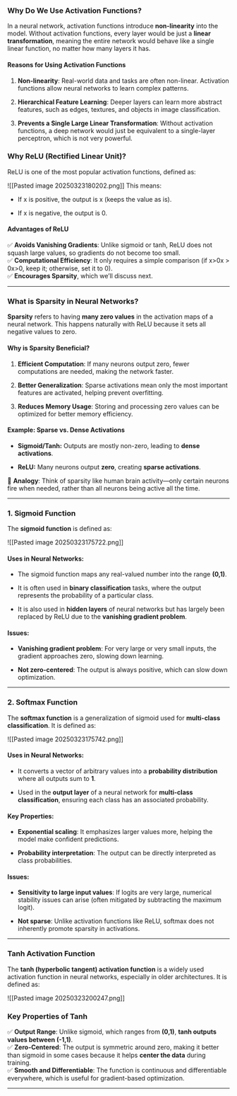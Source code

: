 
### **Why Do We Use Activation Functions?**

In a neural network, activation functions introduce **non-linearity** into the model. Without activation functions, every layer would be just a **linear transformation**, meaning the entire network would behave like a single linear function, no matter how many layers it has.

#### **Reasons for Using Activation Functions**

1. **Non-linearity**: Real-world data and tasks are often non-linear. Activation functions allow neural networks to learn complex patterns.
    
2. **Hierarchical Feature Learning**: Deeper layers can learn more abstract features, such as edges, textures, and objects in image classification.
    
3. **Prevents a Single Large Linear Transformation**: Without activation functions, a deep network would just be equivalent to a single-layer perceptron, which is not very powerful.

### **Why ReLU (Rectified Linear Unit)?**

ReLU is one of the most popular activation functions, defined as:

![[Pasted image 20250323180202.png]]
This means:

- If x is positive, the output is x (keeps the value as is).
    
- If x is negative, the output is 0.
    
#### **Advantages of ReLU**

✅ **Avoids Vanishing Gradients**: Unlike sigmoid or tanh, ReLU does not squash large values, so gradients do not become too small.  
✅ **Computational Efficiency**: It only requires a simple comparison (if x>0x > 0x>0, keep it; otherwise, set it to 0).  
✅ **Encourages Sparsity**, which we’ll discuss next.

----

### **What is Sparsity in Neural Networks?**

**Sparsity** refers to having **many zero values** in the activation maps of a neural network. This happens naturally with ReLU because it sets all negative values to zero.

#### **Why is Sparsity Beneficial?**

1. **Efficient Computation**: If many neurons output zero, fewer computations are needed, making the network faster.
    
2. **Better Generalization**: Sparse activations mean only the most important features are activated, helping prevent overfitting.
    
3. **Reduces Memory Usage**: Storing and processing zero values can be optimized for better memory efficiency.
    

#### **Example: Sparse vs. Dense Activations**

- **Sigmoid/Tanh:** Outputs are mostly non-zero, leading to **dense activations**.
    
- **ReLU:** Many neurons output **zero**, creating **sparse activations**.
    

🔹 **Analogy**: Think of sparsity like human brain activity—only certain neurons fire when needed, rather than all neurons being active all the time.

---

### **1. Sigmoid Function**

The **sigmoid function** is defined as:

![[Pasted image 20250323175722.png]]
#### **Uses in Neural Networks:**

- The sigmoid function maps any real-valued number into the range **(0,1)**.
    
- It is often used in **binary classification** tasks, where the output represents the probability of a particular class.
    
- It is also used in **hidden layers** of neural networks but has largely been replaced by ReLU due to the **vanishing gradient problem**.
    

#### **Issues:**

- **Vanishing gradient problem**: For very large or very small inputs, the gradient approaches zero, slowing down learning.
    
- **Not zero-centered**: The output is always positive, which can slow down optimization.
    

---

### **2. Softmax Function**

The **softmax function** is a generalization of sigmoid used for **multi-class classification**. It is defined as:

![[Pasted image 20250323175742.png]]
#### **Uses in Neural Networks:**

- It converts a vector of arbitrary values into a **probability distribution** where all outputs sum to **1**.
    
- Used in the **output layer** of a neural network for **multi-class classification**, ensuring each class has an associated probability.
    

#### **Key Properties:**

- **Exponential scaling**: It emphasizes larger values more, helping the model make confident predictions.
    
- **Probability interpretation**: The output can be directly interpreted as class probabilities.
    

#### **Issues:**

- **Sensitivity to large input values**: If logits are very large, numerical stability issues can arise (often mitigated by subtracting the maximum logit).
    
- **Not sparse**: Unlike activation functions like ReLU, softmax does not inherently promote sparsity in activations.

---

### **Tanh Activation Function**

The **tanh (hyperbolic tangent) activation function** is a widely used activation function in neural networks, especially in older architectures. It is defined as:

![[Pasted image 20250323200247.png]]
### **Key Properties of Tanh**

✅ **Output Range**: Unlike sigmoid, which ranges from **(0,1)**, **tanh outputs values between (-1,1)**.  
✅ **Zero-Centered**: The output is symmetric around zero, making it better than sigmoid in some cases because it helps **center the data** during training.  
✅ **Smooth and Differentiable**: The function is continuous and differentiable everywhere, which is useful for gradient-based optimization.

---

